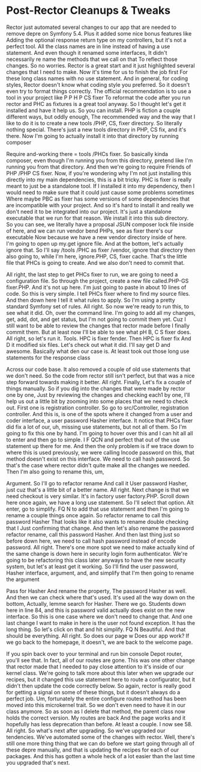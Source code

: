 # Post-Rector Cleanups & Tweaks

Rector just automated several changes to our app that are needed to remove depre on
Symfony 5.4. Plus it added some nice bonus features like Adding the optional response
return type on my controllers, but it's not a perfect tool. All the class names are
in line instead of having a use statement. And even though it renamed some
interfaces, It didn't necessarily re name the methods that we call on that To reflect
those changes. So no worries. Rector is a great start and it just highlighted several
changes that I need to make. Now it's time for us to finish the job first For these
long class names with no use statement. And in general, for coding styles, Rector
doesn't know what coding style you preferred. So it doesn't even try to format things
correctly. The official recommendation is to use a tool in your project like P P H P
CS fixer To reformat the code after you run rector and PHC as fixtures is a great
tool anyway. So I thought let's get it installed and have it help us. So you can
install. PHP is fiction a couple different ways, but oddly enough, The recommended
way and the way that I like to do it is to create a new tools /PHP, CS, fixer
directory. So literally nothing special. There's just a new tools directory in PHP,
CS fix, and it's there. Now I'm going to actually install it into that directory by
running composer

Require and-working there = tools /PHCs fixer. So basically kinda composer, even
though I'm running you from this directory, pretend like I'm running you from that
directory. And then we're going to require Friends of PHP /PHP CS fixer. Now, if
you're wondering why I'm not just installing this directly into my main dependencies,
this is a bit tricky. PHC is fixer is really meant to just be a standalone tool. If I
installed it into my dependency, then I would need to make sure that it could just
cause some problems sometimes Where maybe PBC as fixer has some versions of some
dependencies that are incompatible with your project. And so it's hard to install it
and really we don't need it to be integrated into our project. It's just a standalone
executable that we run for that reason. We install it into this sub directory. So you
can see, we literally have a proposal JSUN composer lock file inside of here, and we
can run vendor bend PHPs, see as fixer there's our executable Now because we have a
new vendor directory inside of here. I'm going to open up my.get ignore file. And at
the bottom, let's actually ignore that. So I'll say /tools /PHC as fixer /vendor,
ignore that directory then also going to, while I'm here, ignore.PHP, CS, fixer
cache. That's the little file that PHCs is going to create. And we also don't need to
commit that.

All right, the last step to get PHCs fixer to run, we are going to need a
configuration file. So through the project, create a new file called.PHP-GS
fixer.PHP. And it's not up here. I'm just going to paste in about 10 lines of code.
So this is very simple. I tell PHCs fixer where to find my source files. And then
down here I tell it what rules to apply. So I'm using a pretty standard Symfony set
of rules. All right. So now we're ready to run this, to see what it did. Oh, over the
command line. I'm going to add all my changes, get, add, dot, and get status, but I'm
not going to commit them yet. Cuz I still want to be able to review the changes that
rector made before I finally commit them. But at least now I'll be able to see what
pH B, C S fixer does. All right, so let's run it. Tools. HPC is fixer fender. Then
HPC is fixer fix And D it modified six files. Let's check out what it did. I'll say
get D and awesome. Basically what den our case is. At least took out those long use
statements for the response class

Across our code base. It also removed a couple of old use statements that we don't
need. So the code from rector still isn't perfect, but that was a nice step forward
towards making it better. All right. Finally, Let's fix a couple of things manually.
So if you dig into the changes that were made by rector one by one, Just by reviewing
the changes and checking each1 by one, I'll help us out a little bit by zooming into
some places that we need to check out. First one is registration controller. So go to
src/Controller, registration controller. And this is, is one of the spots where it
changed from a user and coder interface, a user password Hasher interface. It notice
that PHCs fixer did fix a lot of our, uh, missing use statements, but not all of
them. So I'm going to fix this one by hand. I'm going to hover over this and I can
hit all all to enter and then go to simple. I F QCN and perfect that out of the use
statement up there for me. And then the only problem is if we trace down to where
this is used previously, we were calling Incode password on this, that method doesn't
exist on this interface. We need to call hash password. So that's the case where
rector didn't quite make all the changes we needed. Then I'm also going to rename
this, um,

Argument. So I'll go to refactor rename And call it User password Hasher, just cuz
that's a little bit of a better name. All right. Next change is that we need checkout
is very similar. It's in factory user factory.PHP. Scroll down here once again, we
have a long use statement. So I'll select that option. Alt enter, go to simplify. FQ
N to add that use statement and then I'm going to rename a couple things once again.
So refactor rename to call this password Hasher That looks like it also wants to
rename double checking that I Just confirming that change. And then let's also rename
the password refactor rename, call this password Hasher. And then last thing just so
before down here, we need to call hash password instead of encode password. All
right. There's one more spot we need to make actually kind of the same change is down
here in security login form authenticator. We're going to be refactoring this class
later anyways to have the new security system, but let's at least get it working. So
I'll find the user password, Hasher interface, argument, and, and simplify that I'm
then going to rename the argument

Pass for Hasher And rename the property, The password Hasher as well. And then we can
check where that's used. It's used all the way down on the bottom, Actually, lemme
search for Hasher. There we go. Students down here in line 84, and this is password
valid actually does exist on the new interface. So this is one case where we don't
need to change that. And one last change I want to make in here is the user not found
exception. It has the long thing. So let's click on that and hit simplify. FQ N
Beautiful. And that should be everything. All right. So does our page w Does our app
work? If we go back to the homepage, it doesn't, we are back to the welcome page.

If you spin back over to your terminal and run bin console Depot router, you'll see
that. In fact, all of our routes are gone. This was one other change that rector made
that I needed to pay close attention to it's inside of our kernel class. We're going
to talk more about this later when we upgrade our recipes, but it changed this use
statement here to route a configurator, but it didn't then update the code correctly
below. So again, rector is really good for getting a signal on some of these things,
but it doesn't always do a perfect job. Um, fortunately the entire configure routes
method has been moved into this microkernel trait. So we don't even need to have it
in our class anymore. So as soon as I delete that method, the parent class now holds
the correct version. My routes are back And the page works and it hopefully has less
deprecation than before. At least a couple. I now see 58. All right. So what's next
after upgrading. So we've upgraded our tendencies. We've automated some of the
changes with rector. Well, there's still one more thing thing that we can do before
we start going through all of these depre manually, and that is updating the recipes
for each of our packages. And this has gotten a whole heck of a lot easier than the
last time you upgraded that's next.
